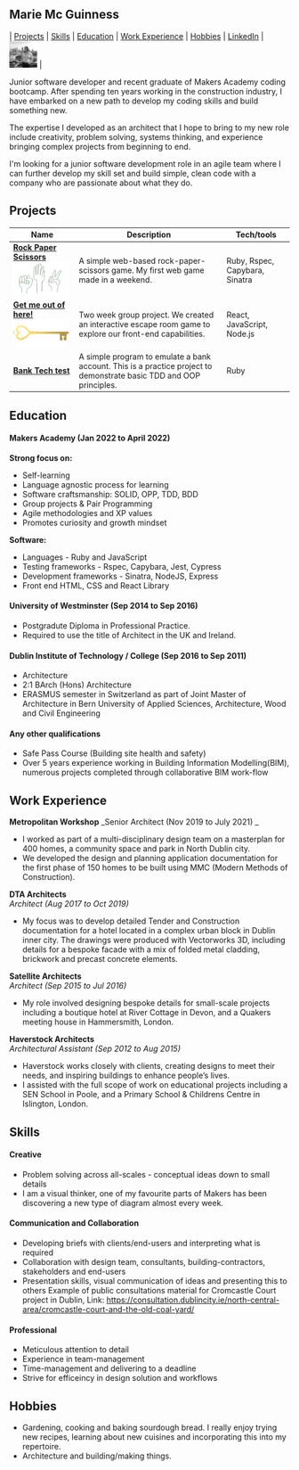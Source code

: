  ## Marie Mc Guinness


 | [Projects](#projects) | [Skills](#skills) | [Education](#education) | [Work Experience](#work) | [Hobbies](#hobbies) | [LinkedIn](https://www.linkedin.com/in/mcguinnessmarie/) | <img src="./public/GitHub_Profile_MMG.jpg" alt="Profile" width="50" /> |

Junior software developer and recent graduate of Makers Academy coding bootcamp. After spending ten years working in the construction industry, I have embarked on a new path to develop my coding skills and build something new.

The expertise I developed as an architect that I hope to bring to my new role include creativity, problem solving, systems thinking, and experience bringing complex projects from beginning to end.

I'm looking for a junior software development role in an agile team where I can further develop my skill set and build simple, clean code with a company who are passionate about what they do.


## Projects

| Name                         | Description       | Tech/tools        |
| ---------------------------- | ----------------- | ----------------- |
| **[Rock Paper Scissors](https://github.com/mmguinness/rps-challenge)** <img src="./public/RockPaperScissors.png" alt="RPS" width="100" /> | A simple web-based rock-paper-scissors game. My first web game made in a weekend. | Ruby, Rspec, Capybara, Sinatra |
| **[Get me out of here!](https://github.com/mmguinness/escape-room)** <img src="./public/gold_keyimg.png" alt="RPS" width="100" />  | Two week group project. We created an interactive escape room game to explore our front-end capabilities. | React, JavaScript, Node.js |
| **[Bank Tech test](https://github.com/mmguinness/Bank_tech_test)** | A simple program to emulate a bank account. This is a practice project to demonstrate basic TDD and OOP principles.  | Ruby             |

## Education

#### Makers Academy (Jan 2022 to April 2022)
**Strong focus on:**
- Self-learning
- Language agnostic process for learning 
- Software craftsmanship: SOLID, OPP, TDD, BDD
- Group projects & Pair Programming
- Agile methodologies and XP values
- Promotes curiosity and growth mindset

**Software:**
- Languages - Ruby and JavaScript
- Testing frameworks - Rspec, Capybara, Jest, Cypress
- Development frameworks - Sinatra, NodeJS, Express
- Front end HTML, CSS and React Library


#### University of Westminster (Sep 2014 to Sep 2016)
- Postgradute Diploma in Professional Practice.
- Required to use the title of Architect in the UK and Ireland.  

#### Dublin Institute of Technology / College (Sep 2016 to Sep 2011)
- Architecture
- 2:1 BArch (Hons) Architecture
- ERASMUS semester in Switzerland as part of Joint Master of Architecture in Bern University of Applied Sciences, Architecture, Wood and Civil Engineering

#### Any other qualifications
- Safe Pass Course (Building site health and safety)
- Over 5 years experience working in Building Information Modelling(BIM), numerous projects completed through collaborative BIM work-flow

## Work Experience

**Metropolitan Workshop** 
_Senior Architect (Nov 2019 to July 2021) _

- I worked as part of a multi-disciplinary design team on a masterplan for 400 homes, a community space and park in North Dublin city. 
- We developed the design and planning application documentation for the first phase of 150 homes to be built using MMC (Modern Methods of Construction). 


**DTA Architects**   
_Architect (Aug 2017 to Oct 2019)_

- My focus was to develop detailed Tender and Construction documentation for a hotel located in a complex urban block in Dublin inner city. The drawings were produced with Vectorworks 3D, including details for a bespoke facade with a mix of folded metal cladding, brickwork and precast concrete elements.


**Satellite Architects**  
_Architect (Sep 2015 to Jul 2016)_

- My role involved designing bespoke details for small-scale projects including a boutique hotel at River Cottage in Devon, and a Quakers meeting house in Hammersmith, London.


**Haverstock Architects**   
_Architectural Assistant (Sep 2012 to Aug 2015)_

- Haverstock works closely with clients, creating designs to meet their needs, and inspiring buildings to enhance people’s lives.
- I assisted with the full scope of work on educational projects including a SEN School in Poole, and a Primary School & Childrens Centre in Islington, London.

## Skills

#### Creative 
- Problem solving across all-scales - conceptual ideas down to small details
- I am a visual thinker, one of my favourite parts of Makers has been discovering a new type of diagram almost every week.  


#### Communication and Collaboration
- Developing briefs with clients/end-users and interpreting what is required
- Collaboration with design team, consultants, building-contractors, stakeholders and end-users
- Presentation skills, visual communication of ideas and presenting this to others
Example of public consultations material for Cromcastle Court project in Dublin, 
Link: https://consultation.dublincity.ie/north-central-area/cromcastle-court-and-the-old-coal-yard/

#### Professional
- Meticulous attention to detail
- Experience in team-management 
- Time-management and delivering to a deadline
- Strive for efficeincy in design solution and workflows


## Hobbies

- Gardening, cooking and baking sourdough bread. I really enjoy trying new recipes, learning about new cuisines and incorporating this into my repertoire.
- Architecture and building/making things.